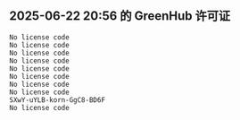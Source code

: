 ## 2025-06-22 20:56 的 GreenHub 许可证
```
No license code
No license code
No license code
No license code
No license code
No license code
No license code
No license code
SXwY-uYLB-korn-GgC8-BD6F
No license code
```
